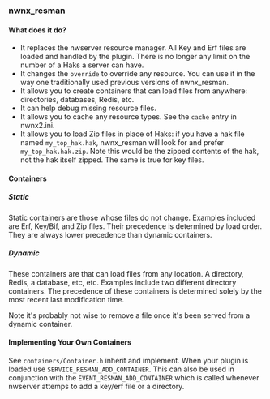 ### nwnx_resman

#### What does it do?

* It replaces the nwserver resource manager.  All Key and Erf files are loaded and handled by the plugin.  There is no longer any limit on the number of a Haks a server can have.
* It changes the `override` to override any resource.  You can use it in the way one traditionally used previous versions of nwnx_resman.
* It allows you to create containers that can load files from anywhere: directories, databases, Redis, etc.
* It can help debug missing resource files.
* It allows you to cache any resource types.  See the `cache` entry in nwnx2.ini.
* It allows you to load Zip files in place of Haks: if you have a hak file named `my_top_hak.hak`, nwnx_resman will look for and prefer `my_top_hak.hak.zip`.  Note this would be the zipped contents of the hak, not the hak itself zipped.  The same is true for key files.

#### Containers

##### Static

Static containers are those whose files do not change.  Examples included are Erf, Key/Bif, and Zip files.  Their precedence is determined by load order.  They are always lower precedence than dynamic containers.

##### Dynamic

These containers are that can load files from any location.  A directory, Redis, a database, etc, etc.  Examples include two different directory containers.  The precedence of these containers is determined solely by the most recent last modification time.

Note it's probably not wise to remove a file once it's been served from a dynamic container.

#### Implementing Your Own Containers

See `containers/Container.h` inherit and implement.  When your plugin is loaded use `SERVICE_RESMAN_ADD_CONTAINER`.  This can also be used in conjunction with the `EVENT_RESMAN_ADD_CONTAINER` which is called whenever nwserver attemps to add a key/erf file or a directory.